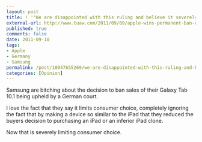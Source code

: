 ```yaml
---
layout: post
title: ! '"We are disappointed with this ruling and believe it severely limits consumer choice in Germany"'
external-url: http://www.tuaw.com/2011/09/09/apple-wins-permanent-ban-on-samsung-tablet-in-germany/
published: true
comments: false
date: 2011-09-10
tags:
- Apple
- Germany
- Samsung
permalink: /post/10047655269/we-are-disappointed-with-this-ruling-and-believe-it
categories: [Opinion]
---
```


Samsung are bitching about the decision to ban sales of their Galaxy Tab 10.1 being upheld by a German court.

I love the fact that they say it limits consumer choice, completely ignoring the fact that by making a device so similar to the iPad that they reduced the buyers decision to purchasing an iPad or an inferior iPad clone.

Now that is severely limiting consumer choice.
